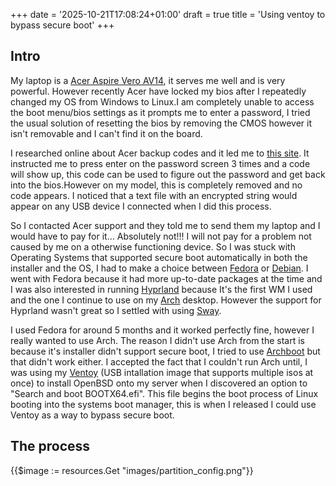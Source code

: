 +++
date = '2025-10-21T17:08:24+01:00'
draft = true
title = 'Using ventoy to bypass secure boot'
+++

## Intro

My laptop is a [Acer Aspire Vero AV14](https://business.currys.co.uk/catalogue/computing/laptops/windows-laptop/acer-aspire-vero-av14-52p-14-laptop-intel-core-i5-512-gb-ssd-blue/N853644W), it serves me well and is very powerful.
However recently Acer have locked my bios after I repeatedly changed my OS from Windows to Linux.I am completely unable to access the boot menu/bios settings as it prompts me to enter a password, I tried the usual solution of resetting the bios by removing the CMOS however it isn't removable and I can't find it on the board.

I researched online about Acer backup codes and it led me to [this site](https://www.biosbug.com/acer/). It instructed me to press enter on the password screen 3 times and a code will show up, this code can be used to figure out the password and get back into the bios.However on my model, this is completely removed and no code appears. I noticed that a text file with an encrypted string would appear on any USB device I connected when I did this process.

So I contacted Acer support and they told me to send them my laptop and I would have to pay for it... Absolutely not!!! I will not pay for a problem not caused by me on a otherwise functioning device. So I was stuck with Operating Systems that supported secure boot automatically in both the installer and the OS, I had to make a choice between [Fedora](https://fedoraproject.org/) or [Debian](https://www.debian.org/). I went with Fedora because it had more up-to-date packages at the time and I was also interested in running [Hyprland](https://github.com/hyprwm/Hyprland) because It's the first WM I used and the one I continue to use on my [Arch](https://archlinux.org/) desktop. However the support for Hyprland wasn't great so I settled with using [Sway](https://swaywm.org/).

I used Fedora for around 5 months and it worked perfectly fine, however I really wanted to use Arch. The reason I didn't use Arch from the start is because it's installer didn't support secure boot, I tried to use [Archboot](https://archboot.com/) but that didn't work either. I accepted the fact that I couldn't run Arch until, I was using my [Ventoy](https://www.ventoy.net/en/index.html) (USB intallation image that supports multiple isos at once) to install OpenBSD onto my server when I discovered an option to "Search and boot BOOTX64.efi". This file begins the boot process of Linux booting into the systems boot manager, this is when I released I could use Ventoy as a way to bypass secure boot.

## The process

{{$image := resources.Get "images/partition_config.png"}}
